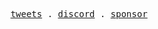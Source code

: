<p align="center">
  <samp>
    <a href="https://x/hp0844182">tweets</a> .
    <a href="https://discord.gg/TM59XhBK">discord</a> .
    <a href="https://github.com/sponsors/antfu">sponsor</a>
  </samp>
</p>
